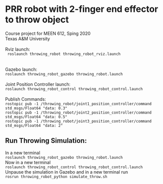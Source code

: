 # PRR robot with 2-finger end effector to throw object
Course project for MEEN 612, Sping 2020
<br>
Texas A&M University
<br><br>
Rviz launch:<br>
`` roslaunch throwing_robot throwing_robot_rviz.launch``<br>
<br><br>
Gazebo launch:<br>
``roslaunch throwing_robot_gazebo throwing_robot.launch ``
<br><br>
Joint Position Controller launch:<br>
``roslaunch throwing_robot_control throwing_robot_control.launch ``
<br><br>
Publish Commands:<br>
``rostopic pub -1 /throwing_robot/joint1_position_controller/command std_msgs/Float64 "data: 0.3"``<br>
``rostopic pub -1 /throwing_robot/joint2_position_controller/command std_msgs/Float64 "data: 0.5"``<br>
``rostopic pub -1 /throwing_robot/joint3_position_controller/command std_msgs/Float64 "data: 2"``<br>

## Run Throwing Simulation:<br>
In a new terminal<br>
``roslaunch throwing_robot_gazebo throwing_robot.launch``<br>
Now in a new terminal <br>
``roslaunch throwing_robot_control throwing_robot_control.launch``<br>
Unpause the simulation in Gazebo and in a new terminal run <br>
``rosrun throwing_robot_python simulate_throw.sh``<br>
